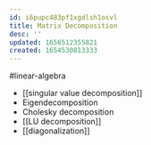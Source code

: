 ```yaml
---
id: i6pupc483pf1xgdlsh1osvl
title: Matrix Decomposition
desc: ''
updated: 1656512355821
created: 1654530813333
---
```

#linear-algebra 

- [[singular value decomposition]]
- Eigendecomposition
- Cholesky decomposition
- [[LU decomposition]]
- [[diagonalization]]
